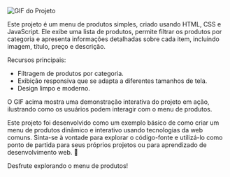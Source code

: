 ![GIF do Projeto](https://www.canva.com/design/DAFtkcLCGHQ/cGr7mkBop9FdHeqyPLfXvw/view?utm_content=DAFtkcLCGHQ&utm_campaign=designshare&utm_medium=link&utm_source=publishsharelink&mode=preview)


Este projeto é um menu de produtos simples, criado usando HTML, CSS e JavaScript. Ele exibe uma lista de produtos, permite filtrar os produtos por categoria e apresenta informações detalhadas sobre cada item, incluindo imagem, título, preço e descrição.

Recursos principais:
- Filtragem de produtos por categoria.
- Exibição responsiva que se adapta a diferentes tamanhos de tela.
- Design limpo e moderno.

O GIF acima mostra uma demonstração interativa do projeto em ação, ilustrando como os usuários podem interagir com o menu de produtos. 

Este projeto foi desenvolvido como um exemplo básico de como criar um menu de produtos dinâmico e interativo usando tecnologias da web comuns. Sinta-se à vontade para explorar o código-fonte e utilizá-lo como ponto de partida para seus próprios projetos ou para aprendizado de desenvolvimento web. 🚀

Desfrute explorando o menu de produtos!
